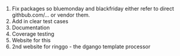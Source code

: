 1. Fix packages so bluemonday and blackfriday either refer to direct githbub.com/... or vendor them.
2. Add in clear test cases
3. Documentation
4. Coverage testing
5. Website for this
6. 2nd website for ringgo - the dgango template processor
